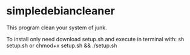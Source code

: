 # simpledebiancleaner
This program clean your system of junk.

To install only need download setup.sh and execute in terminal with: 
sh setup.sh or chmod+x setup.sh && ./setup.sh


